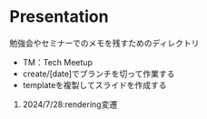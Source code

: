 ﻿# Presentation
勉強会やセミナーでのメモを残すためのディレクトリ

- TM：Tech Meetup
- create/[date]でブランチを切って作業する
- templateを複製してスライドを作成する

1. 2024/7/28:rendering変遷
